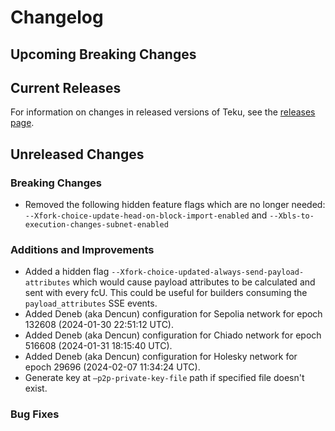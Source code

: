 # Changelog

## Upcoming Breaking Changes

## Current Releases

For information on changes in released versions of Teku, see
the [releases page](https://github.com/Consensys/teku/releases).

## Unreleased Changes

### Breaking Changes

- Removed the following hidden feature flags which are no longer
  needed: `--Xfork-choice-update-head-on-block-import-enabled`
  and `--Xbls-to-execution-changes-subnet-enabled`

### Additions and Improvements

- Added a hidden flag `--Xfork-choice-updated-always-send-payload-attributes` which would cause 
  payload attributes to be calculated and sent with every fcU. This could be useful for builders
  consuming the `payload_attributes` SSE events.
- Added Deneb (aka Dencun) configuration for Sepolia network for epoch 132608 (2024-01-30 22:51:12 UTC).
- Added Deneb (aka Dencun) configuration for Chiado network for epoch 516608 (2024-01-31 18:15:40 UTC).
- Added Deneb (aka Dencun) configuration for Holesky network for epoch 29696 (2024-02-07 11:34:24 UTC).
- Generate key at `—p2p-private-key-file` path if specified file doesn't exist.

### Bug Fixes
